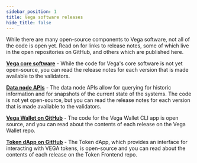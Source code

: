 ```yaml
---
sidebar_position: 1
title: Vega software releases
hide_title: false
---
```


While there are many open-source components to Vega software, not all of the code is open yet. Read on for links to release notes, some of which live in the open repositories on GitHub, and others which are published here. 

[**Vega core software**](./core/release-notes) - While the code for Vega's core software is not yet open-source, you can read the release notes for each version that is made available to the validators.

[**Data node APIs**](./data-node/release-notes) - The data node APIs allow for querying for historic information and for snapshots of the current state of the systems. The code is not yet open-source, but you can read the release notes for each version that is made available to the validators. 

[**Vega Wallet on GitHub**](https://github.com/vegaprotocol/vegawallet/releases) - The code for the Vega Wallet CLI app is open source, and you can read about the contents of each release on the Vega Wallet repo. 

[**Token dApp on GitHub**](https://github.com/vegaprotocol/token-frontend/releases) - The Token dApp, which provides an interface for interacting with VEGA tokens, is open-source and you can read about the contents of each release on the Token Frontend repo.